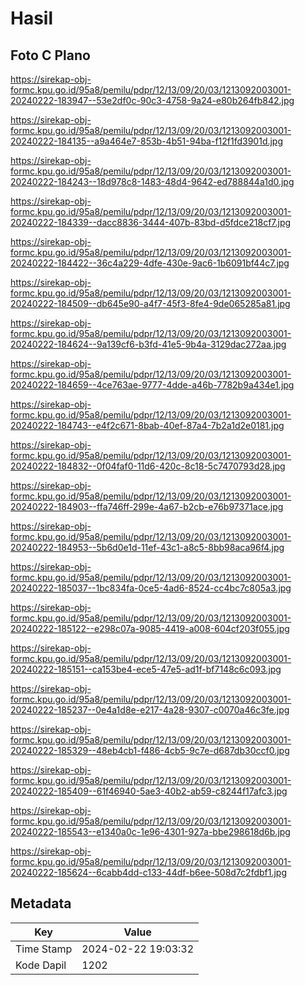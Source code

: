 # Hasil

## Foto C Plano

https://sirekap-obj-formc.kpu.go.id/95a8/pemilu/pdpr/12/13/09/20/03/1213092003001-20240222-183947--53e2df0c-90c3-4758-9a24-e80b264fb842.jpg

https://sirekap-obj-formc.kpu.go.id/95a8/pemilu/pdpr/12/13/09/20/03/1213092003001-20240222-184135--a9a464e7-853b-4b51-94ba-f12f1fd3901d.jpg

https://sirekap-obj-formc.kpu.go.id/95a8/pemilu/pdpr/12/13/09/20/03/1213092003001-20240222-184243--18d978c8-1483-48d4-9642-ed788844a1d0.jpg

https://sirekap-obj-formc.kpu.go.id/95a8/pemilu/pdpr/12/13/09/20/03/1213092003001-20240222-184339--dacc8836-3444-407b-83bd-d5fdce218cf7.jpg

https://sirekap-obj-formc.kpu.go.id/95a8/pemilu/pdpr/12/13/09/20/03/1213092003001-20240222-184422--36c4a229-4dfe-430e-9ac6-1b6091bf44c7.jpg

https://sirekap-obj-formc.kpu.go.id/95a8/pemilu/pdpr/12/13/09/20/03/1213092003001-20240222-184509--db645e90-a4f7-45f3-8fe4-9de065285a81.jpg

https://sirekap-obj-formc.kpu.go.id/95a8/pemilu/pdpr/12/13/09/20/03/1213092003001-20240222-184624--9a139cf6-b3fd-41e5-9b4a-3129dac272aa.jpg

https://sirekap-obj-formc.kpu.go.id/95a8/pemilu/pdpr/12/13/09/20/03/1213092003001-20240222-184659--4ce763ae-9777-4dde-a46b-7782b9a434e1.jpg

https://sirekap-obj-formc.kpu.go.id/95a8/pemilu/pdpr/12/13/09/20/03/1213092003001-20240222-184743--e4f2c671-8bab-40ef-87a4-7b2a1d2e0181.jpg

https://sirekap-obj-formc.kpu.go.id/95a8/pemilu/pdpr/12/13/09/20/03/1213092003001-20240222-184832--0f04faf0-11d6-420c-8c18-5c7470793d28.jpg

https://sirekap-obj-formc.kpu.go.id/95a8/pemilu/pdpr/12/13/09/20/03/1213092003001-20240222-184903--ffa746ff-299e-4a67-b2cb-e76b97371ace.jpg

https://sirekap-obj-formc.kpu.go.id/95a8/pemilu/pdpr/12/13/09/20/03/1213092003001-20240222-184953--5b6d0e1d-11ef-43c1-a8c5-8bb98aca96f4.jpg

https://sirekap-obj-formc.kpu.go.id/95a8/pemilu/pdpr/12/13/09/20/03/1213092003001-20240222-185037--1bc834fa-0ce5-4ad6-8524-cc4bc7c805a3.jpg

https://sirekap-obj-formc.kpu.go.id/95a8/pemilu/pdpr/12/13/09/20/03/1213092003001-20240222-185122--e298c07a-9085-4419-a008-604cf203f055.jpg

https://sirekap-obj-formc.kpu.go.id/95a8/pemilu/pdpr/12/13/09/20/03/1213092003001-20240222-185151--ca153be4-ece5-47e5-ad1f-bf7148c6c093.jpg

https://sirekap-obj-formc.kpu.go.id/95a8/pemilu/pdpr/12/13/09/20/03/1213092003001-20240222-185237--0e4a1d8e-e217-4a28-9307-c0070a46c3fe.jpg

https://sirekap-obj-formc.kpu.go.id/95a8/pemilu/pdpr/12/13/09/20/03/1213092003001-20240222-185329--48eb4cb1-f486-4cb5-9c7e-d687db30ccf0.jpg

https://sirekap-obj-formc.kpu.go.id/95a8/pemilu/pdpr/12/13/09/20/03/1213092003001-20240222-185409--61f46940-5ae3-40b2-ab59-c8244f17afc3.jpg

https://sirekap-obj-formc.kpu.go.id/95a8/pemilu/pdpr/12/13/09/20/03/1213092003001-20240222-185543--e1340a0c-1e96-4301-927a-bbe298618d6b.jpg

https://sirekap-obj-formc.kpu.go.id/95a8/pemilu/pdpr/12/13/09/20/03/1213092003001-20240222-185624--6cabb4dd-c133-44df-b6ee-508d7c2fdbf1.jpg


## Metadata

| Key        | Value               |
| ---------- | ------------------- |
| Time Stamp | 2024-02-22 19:03:32 |
| Kode Dapil | 1202                |



